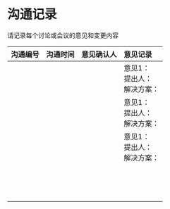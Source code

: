 # 沟通记录
请记录每个讨论或会议的意见和变更内容

| 沟通编号 | 沟通时间 | 意见确认人 | 意见记录 |
| :--- | :--- | :--- | :--- |
|  |  |  | 意见1：<br>提出人：<br>解决方案：<br> |
|  |  |  | 意见1：<br>提出人：<br>解决方案：<br> |
|  |  |  | 意见1：<br>提出人：<br>解决方案：<br> |
|  |  |  |  |
|  |  |  |  |
|  |  |  |  |
|  |  |  |  |
|  |  |  |  |
|  |  |  |  |
|  |  |  |  |
|  |  |  |  |
|  |  |  |  |
|  |  |  |  |
|  |  |  |  |
|  |  |  |  |
|  |  |  |  |
|  |  |  |  |




